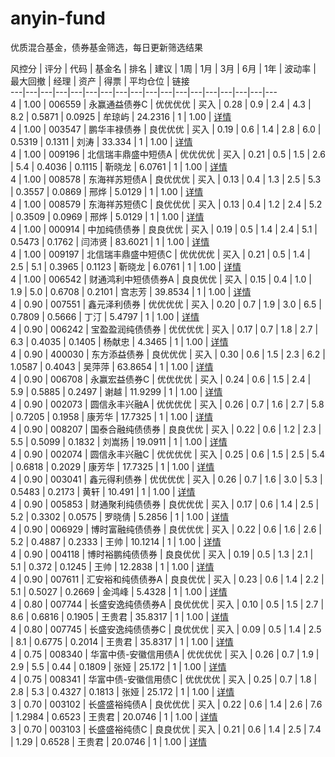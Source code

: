 # anyin-fund
优质混合基金，债券基金筛选，每日更新筛选结果

风控分 | 评分 | 代码 | 基金名 | 排名 | 建议 | 1周 | 1月 | 3月 | 6月 | 1年 | 波动率 | 最大回撤 | 经理 | 资产
| 得票 | 平均仓位 | 链接  
---|---|---|---|---|---|---|---|---|---|---|---|---|---|---|---|---|---  
4 | 1.00 | 006559 | 永赢通益债券C | 优优优优 | 买入 | 0.28 | 0.9 | 2.4 | 4.3 | 8.2 |
0.5871 | 0.0925 | 牟琼屿 | 24.2316 | 1 | 1.00 |
[详情](http://fund.eastmoney.com/006559.html)  
4 | 1.00 | 003547 | 鹏华丰禄债券 | 良优优优 | 买入 | 0.19 | 0.6 | 1.4 | 2.8 | 6.0 | 0.5319
| 0.1311 | 刘涛 | 33.334 | 1 | 1.00 |
[详情](http://fund.eastmoney.com/003547.html)  
4 | 1.00 | 009196 | 北信瑞丰鼎盛中短债A | 优优优优 | 买入 | 0.21 | 0.5 | 1.5 | 2.6 | 5.4 |
0.4036 | 0.1115 | 靳晓龙 | 6.0761 | 1 | 1.00 |
[详情](http://fund.eastmoney.com/009196.html)  
4 | 1.00 | 008578 | 东海祥苏短债A | 良优优优 | 买入 | 0.13 | 0.4 | 1.3 | 2.5 | 5.3 |
0.3557 | 0.0869 | 邢烨 | 5.0129 | 1 | 1.00 |
[详情](http://fund.eastmoney.com/008578.html)  
4 | 1.00 | 008579 | 东海祥苏短债C | 良优优优 | 买入 | 0.13 | 0.4 | 1.2 | 2.4 | 5.2 |
0.3509 | 0.0969 | 邢烨 | 5.0129 | 1 | 1.00 |
[详情](http://fund.eastmoney.com/008579.html)  
4 | 1.00 | 000914 | 中加纯债债券 | 良良优优 | 买入 | 0.19 | 0.5 | 1.4 | 2.4 | 5.1 | 0.5473
| 0.1762 | 闫沛贤 | 83.6021 | 1 | 1.00 |
[详情](http://fund.eastmoney.com/000914.html)  
4 | 1.00 | 009197 | 北信瑞丰鼎盛中短债C | 优优优优 | 买入 | 0.21 | 0.5 | 1.4 | 2.5 | 5.1 |
0.3965 | 0.1123 | 靳晓龙 | 6.0761 | 1 | 1.00 |
[详情](http://fund.eastmoney.com/009197.html)  
4 | 1.00 | 006542 | 财通鸿利中短债债券A | 良良优优 | 买入 | 0.15 | 0.4 | 1.0 | 1.9 | 5.0 |
0.6708 | 0.2101 | 宫志芳 | 39.8534 | 1 | 1.00 |
[详情](http://fund.eastmoney.com/006542.html)  
4 | 0.90 | 007551 | 鑫元泽利债券 | 优优优优 | 买入 | 0.20 | 0.7 | 1.9 | 3.0 | 6.5 | 0.7809
| 0.5666 | 丁汀 | 5.4797 | 1 | 1.00 |
[详情](http://fund.eastmoney.com/007551.html)  
4 | 0.90 | 006242 | 宝盈盈润纯债债券 | 优优优优 | 买入 | 0.17 | 0.7 | 1.8 | 2.7 | 6.3 |
0.4035 | 0.1405 | 杨献忠 | 4.3465 | 1 | 1.00 |
[详情](http://fund.eastmoney.com/006242.html)  
4 | 0.90 | 400030 | 东方添益债券 | 良优优优 | 买入 | 0.30 | 0.6 | 1.5 | 2.3 | 6.2 | 1.0587
| 0.4043 | 吴萍萍 | 63.8654 | 1 | 1.00 |
[详情](http://fund.eastmoney.com/400030.html)  
4 | 0.90 | 006708 | 永赢宏益债券C | 优优优优 | 买入 | 0.24 | 0.6 | 1.5 | 2.4 | 5.9 |
0.5885 | 0.2497 | 谢越 | 11.9299 | 1 | 1.00 |
[详情](http://fund.eastmoney.com/006708.html)  
4 | 0.90 | 002073 | 圆信永丰兴融A | 优优优优 | 买入 | 0.26 | 0.7 | 1.6 | 2.7 | 5.8 |
0.7205 | 0.1958 | 康芳华 | 17.7325 | 1 | 1.00 |
[详情](http://fund.eastmoney.com/002073.html)  
4 | 0.90 | 008207 | 国泰合融纯债债券 | 良良优优 | 买入 | 0.22 | 0.6 | 1.2 | 2.3 | 5.5 |
0.5099 | 0.1832 | 刘嵩扬 | 19.0911 | 1 | 1.00 |
[详情](http://fund.eastmoney.com/008207.html)  
4 | 0.90 | 002074 | 圆信永丰兴融C | 优优优优 | 买入 | 0.25 | 0.6 | 1.5 | 2.5 | 5.4 |
0.6818 | 0.2029 | 康芳华 | 17.7325 | 1 | 1.00 |
[详情](http://fund.eastmoney.com/002074.html)  
4 | 0.90 | 003041 | 鑫元得利债券 | 优优优优 | 买入 | 0.26 | 0.7 | 1.6 | 3.0 | 5.3 | 0.5483
| 0.2173 | 黄轩 | 10.491 | 1 | 1.00 |
[详情](http://fund.eastmoney.com/003041.html)  
4 | 0.90 | 005853 | 财通聚利纯债债券 | 良优优优 | 买入 | 0.17 | 0.6 | 1.4 | 2.5 | 5.2 |
0.3302 | 0.0575 | 罗晓倩 | 5.2856 | 1 | 1.00 |
[详情](http://fund.eastmoney.com/005853.html)  
4 | 0.90 | 006929 | 博时富融纯债债券 | 良优优优 | 买入 | 0.22 | 0.6 | 1.6 | 2.6 | 5.2 |
0.4887 | 0.2333 | 王帅 | 10.1214 | 1 | 1.00 |
[详情](http://fund.eastmoney.com/006929.html)  
4 | 0.90 | 004118 | 博时裕鹏纯债债券 | 良良优优 | 买入 | 0.19 | 0.5 | 1.3 | 2.1 | 5.1 |
0.372 | 0.1245 | 王帅 | 12.2838 | 1 | 1.00 |
[详情](http://fund.eastmoney.com/004118.html)  
4 | 0.90 | 007611 | 汇安裕和纯债债券A | 良良优优 | 买入 | 0.23 | 0.6 | 1.4 | 2.2 | 5.1 |
0.5027 | 0.2669 | 金鸿峰 | 5.4328 | 1 | 1.00 |
[详情](http://fund.eastmoney.com/007611.html)  
4 | 0.80 | 007744 | 长盛安逸纯债债券A | 良优优优 | 买入 | 0.10 | 0.5 | 1.5 | 2.7 | 8.6 |
0.6816 | 0.1905 | 王贵君 | 35.8317 | 1 | 1.00 |
[详情](http://fund.eastmoney.com/007744.html)  
4 | 0.80 | 007745 | 长盛安逸纯债债券C | 良优优优 | 买入 | 0.09 | 0.5 | 1.4 | 2.5 | 8.1 |
0.6775 | 0.2014 | 王贵君 | 35.8317 | 1 | 1.00 |
[详情](http://fund.eastmoney.com/007745.html)  
4 | 0.75 | 008340 | 华富中债-安徽信用债A | 优优优优 | 买入 | 0.26 | 0.7 | 1.9 | 2.9 | 5.5 |
0.44 | 0.1809 | 张娅 | 25.172 | 1 | 1.00 |
[详情](http://fund.eastmoney.com/008340.html)  
4 | 0.75 | 008341 | 华富中债-安徽信用债C | 优优优优 | 买入 | 0.25 | 0.7 | 1.8 | 2.8 | 5.3 |
0.4327 | 0.1813 | 张娅 | 25.172 | 1 | 1.00 |
[详情](http://fund.eastmoney.com/008341.html)  
3 | 0.70 | 003102 | 长盛盛裕纯债A | 良优优优 | 买入 | 0.22 | 0.6 | 1.4 | 2.6 | 7.6 |
1.2984 | 0.6523 | 王贵君 | 20.0746 | 1 | 1.00 |
[详情](http://fund.eastmoney.com/003102.html)  
3 | 0.70 | 003103 | 长盛盛裕纯债C | 良良优优 | 买入 | 0.21 | 0.6 | 1.4 | 2.5 | 7.4 | 1.29
| 0.6528 | 王贵君 | 20.0746 | 1 | 1.00 |
[详情](http://fund.eastmoney.com/003103.html)


